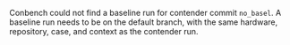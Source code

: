 Conbench could not find a baseline run for contender commit `no_basel`. A baseline run needs to be on the default branch, with the same hardware, repository, case, and context as the contender run.
